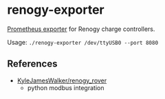 # renogy-exporter

[Prometheus exporter](https://prometheus.io/docs/instrumenting/exporters/) for
Renogy charge controllers.

Usage: `./renogy-exporter /dev/ttyUSB0 --port 8080`

## References

- [KyleJamesWalker/renogy_rover](https://github.com/KyleJamesWalker/renogy_rover)
  - python modbus integration